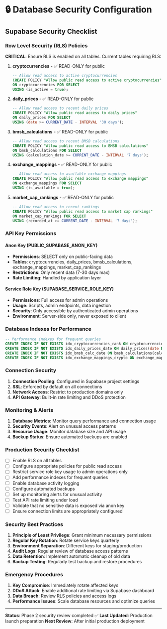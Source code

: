 # 🔒 Database Security Configuration

## Supabase Security Checklist

### Row Level Security (RLS) Policies

**CRITICAL**: Ensure RLS is enabled on all tables. Current tables requiring RLS:

1. **cryptocurrencies** - ✅ READ-ONLY for public
   ```sql
   -- Allow read access to active cryptocurrencies
   CREATE POLICY "Allow public read access to active cryptocurrencies"
   ON cryptocurrencies FOR SELECT
   USING (is_active = true);
   ```

2. **daily_prices** - ✅ READ-ONLY for public
   ```sql
   -- Allow read access to recent daily prices
   CREATE POLICY "Allow public read access to daily prices"
   ON daily_prices FOR SELECT
   USING (date >= CURRENT_DATE - INTERVAL '30 days');
   ```

3. **bmsb_calculations** - ✅ READ-ONLY for public
   ```sql
   -- Allow read access to recent BMSB calculations
   CREATE POLICY "Allow public read access to BMSB calculations"
   ON bmsb_calculations FOR SELECT
   USING (calculation_date >= CURRENT_DATE - INTERVAL '7 days');
   ```

4. **exchange_mappings** - ✅ READ-ONLY for public
   ```sql
   -- Allow read access to available exchange mappings
   CREATE POLICY "Allow public read access to exchange mappings"
   ON exchange_mappings FOR SELECT
   USING (is_available = true);
   ```

5. **market_cap_rankings** - ✅ READ-ONLY for public
   ```sql
   -- Allow read access to recent rankings
   CREATE POLICY "Allow public read access to market cap rankings"
   ON market_cap_rankings FOR SELECT
   USING (recorded_at >= CURRENT_DATE - INTERVAL '7 days');
   ```

### API Key Permissions

#### Anon Key (PUBLIC_SUPABASE_ANON_KEY)
- **Permissions**: SELECT only on public-facing data
- **Tables**: cryptocurrencies, daily_prices, bmsb_calculations, exchange_mappings, market_cap_rankings
- **Restrictions**: Only recent data (7-30 days max)
- **Rate Limiting**: Handled by application layer

#### Service Role Key (SUPABASE_SERVICE_ROLE_KEY)
- **Permissions**: Full access for admin operations
- **Usage**: Scripts, admin endpoints, data ingestion
- **Security**: Only accessible by authenticated admin operations
- **Environment**: Server-side only, never exposed to client

### Database Indexes for Performance

```sql
-- Performance indexes for frequent queries
CREATE INDEX IF NOT EXISTS idx_cryptocurrencies_rank ON cryptocurrencies(current_rank);
CREATE INDEX IF NOT EXISTS idx_daily_prices_date ON daily_prices(date DESC);
CREATE INDEX IF NOT EXISTS idx_bmsb_calc_date ON bmsb_calculations(calculation_date DESC);
CREATE INDEX IF NOT EXISTS idx_exchange_mappings_crypto ON exchange_mappings(cryptocurrency_id);
```

### Connection Security

1. **Connection Pooling**: Configured in Supabase project settings
2. **SSL**: Enforced by default on all connections
3. **Network Access**: Restrict to production domains only
4. **API Gateway**: Built-in rate limiting and DDoS protection

### Monitoring & Alerts

1. **Database Metrics**: Monitor query performance and connection usage
2. **Security Events**: Alert on unusual access patterns
3. **Resource Usage**: Monitor database size and API usage
4. **Backup Status**: Ensure automated backups are enabled

### Production Security Checklist

- [ ] Enable RLS on all tables
- [ ] Configure appropriate policies for public read access
- [ ] Restrict service role key usage to admin operations only
- [ ] Add performance indexes for frequent queries
- [ ] Enable database activity logging
- [ ] Configure automated backups
- [ ] Set up monitoring alerts for unusual activity
- [ ] Test API rate limiting under load
- [ ] Validate that no sensitive data is exposed via anon key
- [ ] Ensure connection limits are appropriately configured

### Security Best Practices

1. **Principle of Least Privilege**: Grant minimum necessary permissions
2. **Regular Key Rotation**: Rotate service keys quarterly
3. **Environment Separation**: Different keys for staging/production
4. **Audit Logs**: Regular review of database access patterns
5. **Data Retention**: Implement automatic cleanup of old data
6. **Backup Testing**: Regularly test backup and restore procedures

### Emergency Procedures

1. **Key Compromise**: Immediately rotate affected keys
2. **DDoS Attack**: Enable additional rate limiting via Supabase dashboard
3. **Data Breach**: Review RLS policies and access logs
4. **Performance Issues**: Scale database resources and optimize queries

---

**Status**: Phase 2 security review completed ✅
**Last Updated**: Production launch preparation
**Next Review**: After initial production deployment